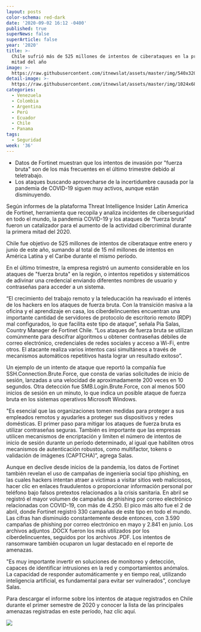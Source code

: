 ```yaml
---
layout: posts
color-schema: red-dark
date: '2020-09-02 16:12 -0400'
published: true
superNews: false
superArticle: false
year: '2020'
title: >-
  Chile sufrió más de 525 millones de intentos de ciberataques en la primera
  mitad del año
image: >-
  https://raw.githubusercontent.com/itnewslat/assets/master/img/540x320/Ataque-de-Hackers-p.jpg
detail-image: >-
  https://raw.githubusercontent.com/itnewslat/assets/master/img/1024x680/Ataque-de-Hackers-g.jpg
categories:
  - Venezuela
  - Colombia
  - Argentina
  - Perú
  - Ecuador
  - Chile
  - Panama
tags:
  - Seguridad
week: '36'
---
```

- Datos de Fortinet muestran que los intentos de invasión por "fuerza bruta" son de los más frecuentes en el último trimestre debido al teletrabajo.
- Los ataques buscando aprovecharse de la incertidumbre causada por la pandemia de COVID-19 siguen muy activos, aunque están disminuyendo.
 
Según informes de la plataforma Threat Intelligence Insider Latin America de Fortinet, herramienta que recopila y analiza incidentes de ciberseguridad en todo el mundo, la pandemia COVID-19 y los ataques de “fuerza bruta” fueron un catalizador para el aumento de la actividad cibercriminal durante la primera mitad del 2020.
 
Chile fue objetivo de 525 millones de intentos de ciberataque entre enero y junio de este año, sumando al total de 15 mil millones de intentos en América Latina y el Caribe durante el mismo período.
 
En el último trimestre, la empresa registró un aumento considerable en los ataques de "fuerza bruta" en la región, o intentos repetidos y sistemáticos de adivinar una credencial enviando diferentes nombres de usuario y contraseñas para acceder a un sistema. 
 
“El crecimiento del trabajo remoto y la teleducación ha reavivado el interés de los hackers en los ataques de fuerza bruta. Con la transición masiva a la oficina y el aprendizaje en casa, los ciberdelincuentes encuentran una importante cantidad de servidores de protocolo de escritorio remoto (RDP) mal configurados, lo que facilita este tipo de ataque”, señala Pía Salas, Country Manager de Fortinet Chile. “Los ataques de fuerza bruta se utilizan comúnmente para descifrar algoritmos u obtener contraseñas débiles de correo electrónico, credenciales de redes sociales y acceso a Wi-Fi, entre otros. El atacante realiza varios intentos casi simultáneos a través de mecanismos automáticos repetitivos hasta lograr un resultado exitoso”. 
 
Un ejemplo de un intento de ataque que reportó la compañía fue SSH.Connection.Brute.Force, que consta de varias solicitudes de inicio de sesión, lanzadas a una velocidad de aproximadamente 200 veces en 10 segundos. Otra detección fue SMB.Login.Brute.Force, con al menos 500 inicios de sesión en un minuto, lo que indica un posible ataque de fuerza bruta en los sistemas operativos Microsoft Windows.
 
"Es esencial que las organizaciones tomen medidas para proteger a sus empleados remotos y ayudarles a proteger sus dispositivos y redes domésticas. El primer paso para mitigar los ataques de fuerza bruta es utilizar contraseñas seguras. También es importante que las empresas utilicen mecanismos de encriptación y limiten el número de intentos de inicio de sesión durante un período determinado, al igual que habiliten otros mecanismos de autenticación robustos, como multifactor, tokens o validación de imágenes (CAPTCHA)”, agrega Salas.
 
Aunque en declive desde inicios de la pandemia, los datos de Fortinet también revelan el uso de campañas de ingeniería social tipo phishing, en las cuales hackers intentan atraer a víctimas a visitar sitios web maliciosos, hacer clic en enlaces fraudulentos o proporcionar información personal por teléfono bajo falsos pretextos relacionados a la crisis sanitaria. En abril se registró el mayor volumen de campañas de phishing por correo electrónico relacionadas con COVID-19, con más de 4.250. El pico más alto fue el 2 de abril, donde Fortinet registró 330 campañas de este tipo en todo el mundo. Las cifras han disminuido constantemente desde entonces, con 3.590 campañas de phishing por correo electrónico en mayo y 2.841 en junio. Los archivos adjuntos .DOCX fueron los más utilizados por los ciberdelincuentes, seguidos por los archivos .PDF. Los intentos de ransomware también ocuparon un lugar destacado en el reporte de amenazas. 
 
"Es muy importante invertir en soluciones de monitoreo y detección, capaces de identificar intrusiones en la red y comportamientos anómalos. La capacidad de responder automáticamente y en tiempo real, utilizando inteligencia artificial, es fundamental para evitar ser vulnerados", concluye Salas.

Para descargar el informe sobre los intentos de ataque registrados en Chile durante el primer semestre de 2020 y conocer la lista de las principales amenazas registradas en este período, haz clic aquí.

<img src="https://tracker.metricool.com/c3po.jpg?hash=56f88a41e39ab42c063cc51676587a04"/>